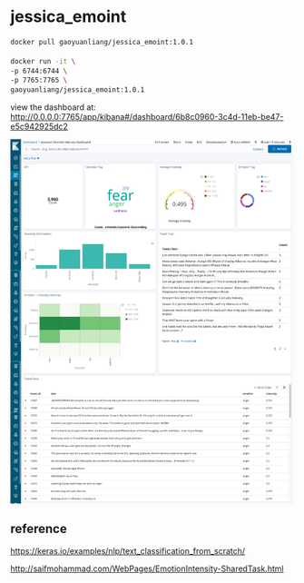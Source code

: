 # jessica_emoint

```bash
docker pull gaoyuanliang/jessica_emoint:1.0.1

docker run -it \
-p 6744:6744 \
-p 7765:7765 \
gaoyuanliang/jessica_emoint:1.0.1
```

view the dashboard at: http://0.0.0.0:7765/app/kibana#/dashboard/6b8c0960-3c4d-11eb-be47-e5c942925dc2

<img src="emoins.png" width="1200">

## reference 

https://keras.io/examples/nlp/text_classification_from_scratch/

http://saifmohammad.com/WebPages/EmotionIntensity-SharedTask.html

